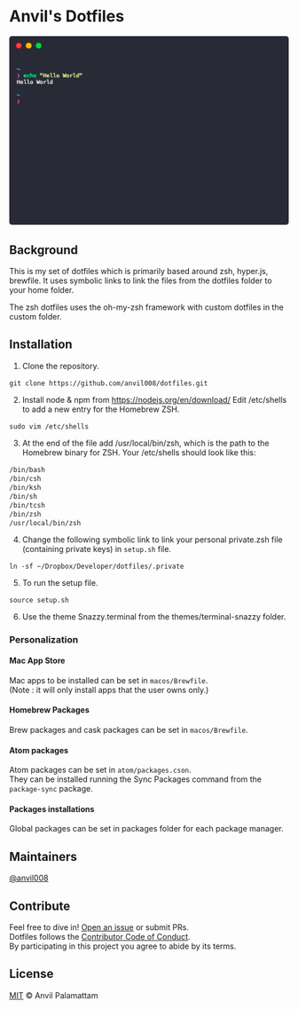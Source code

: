 # Anvil's Dotfiles

<p align="center">
  <img src="/screenshot.png">
</p>

## Background

This is my set of dotfiles which is primarily based around zsh, hyper.js, brewfile. It uses symbolic links to link the files from the dotfiles folder to your home folder.

The zsh dotfiles uses the oh-my-zsh framework with custom dotfiles in the custom folder.

## Installation

1. Clone the repository.
```shell
git clone https://github.com/anvil008/dotfiles.git
```

2. Install node & npm from https://nodejs.org/en/download/
Edit /etc/shells to add a new entry for the Homebrew ZSH.
```shell
sudo vim /etc/shells
```

3. At the end of the file add /usr/local/bin/zsh, which is the path to the Homebrew binary for ZSH. Your /etc/shells should look like this:
```shell
/bin/bash
/bin/csh
/bin/ksh
/bin/sh
/bin/tcsh
/bin/zsh
/usr/local/bin/zsh
```

4. Change the following symbolic link to link your personal private.zsh file (containing private keys) in `setup.sh` file.
```shell
ln -sf ~/Dropbox/Developer/dotfiles/.private
```

5. To run the setup file.
```shell
source setup.sh
```

6. Use the theme Snazzy.terminal from the themes/terminal-snazzy folder.

### Personalization

#### Mac App Store
Mac apps to be installed can be set in `macos/Brewfile`.  
(Note : it will only install apps that the user owns only.)

#### Homebrew Packages
Brew packages and cask packages can be set in `macos/Brewfile`.

#### Atom packages
Atom packages can be set in `atom/packages.cson`.  
They can be installed running the Sync Packages command from the `package-sync` package.

#### Packages installations
Global packages can be set in packages folder for each package manager.

## Maintainers

[@anvil008](https://github.com/anvil008)

## Contribute

Feel free to dive in! [Open an issue](https://github.com/anvil008/dotfiles/issues/new) or submit PRs.  
Dotfiles follows the [Contributor Code of Conduct](code-of-conduct.md).  
By participating in this project you agree to abide by its terms.

## License

[MIT](license.md) © Anvil Palamattam
